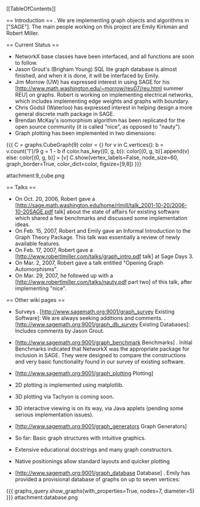 [[TableOfContents]]

== Introduction ==
 . We are implementing graph objects and algorithms in ["SAGE"]. The main people working on this project are Emily Kirkman and Robert Miller.

== Current Status ==
 * NetworkX base classes have been interfaced, and all functions are soon to follow.
 * Jason Grout's (Brigham Young) SQL lite graph database is almost finished, and when it is done, it will be interfaced by Emily.
 * Jim Morrow (UW) has expressed interest in using SAGE for his [http://www.math.washington.edu/~morrow/reu07/reu.html summer REU] on graphs. Robert is working on implementing electrical networks, which includes implementing edge weights and graphs with boundary.
 * Chris Godsil (Waterloo) has expressed interest in helping design a more general discrete math package in SAGE.
 * Brendan McKay's isomorphism algorithm has been replicated for the open source community (it is called "nice", as opposed to "nauty").
 * Graph plotting has been implemented in two dimensions:

{{{
C = graphs.CubeGraph(9)
color = {}
for v in C.vertices():
    b = v.count('1')/9
    g = 1 - b
    if color.has_key((0, g, b)): color[(0, g, b)].append(v)
    else: color[(0, g, b)] = [v]
C.show(vertex_labels=False, node_size=60, graph_border=True, color_dict=color, figsize=[9,8])
}}}

attachment:9_cube.png

== Talks ==
 * On Oct. 20, 2006, Robert gave a [http://sage.math.washington.edu/home/rlmill/talk_2001-10-20/2006-10-20SAGE.pdf talk] about the state of affairs for existing software which shared a few benchmarks and discussed some implementation ideas.
 * On Feb. 15, 2007, Robert and Emily gave an Informal Introduction to the Graph Theory Package. This talk was essentially a review of newly available features.
 * On Feb. 17, 2007, Robert gave a [http://www.robertlmiller.com/talks/graph_intro.pdf talk] at Sage Days 3.
 * On Mar. 2, 2007, Robert gave a talk entitled "Opening Graph Automorphisms".
 * On Mar. 29, 2007, he followed up with a [http://www.robertlmiller.com/talks/nauty.pdf part two] of this talk, after implementing "nice".

== Other wiki pages ==
 * Surveys
  . [http://www.sagemath.org:9001/graph_survey Existing Software]: We are always seeking additions and comments.
  . [http://www.sagemath.org:9001/graph_db_survey Existing Databases]: Includes comments by Jason Grout.

 * [http://www.sagemath.org:9001/graph_benchmark Benchmarks]
  . Initial Benchmarks indicated that NetworkX was the appropriate package for inclusion in SAGE. They were designed to compare the constructions and very basic functionality found in our survey of existing software.

 * [http://www.sagemath.org:9001/graph_plotting Plotting]
  * 2D plotting is implemented using matplotlib.
  * 3D plotting via Tachyon is coming soon.
  * 3D interactive viewing is on its way, via Java applets (pending some serious implementation issues).

 * [http://www.sagemath.org:9001/graph_generators Graph Generators]
  * So far: Basic graph structures with intuitive graphics.
  * Extensive educational docstrings and many graph constructors.
  * Native positionings allow standard layouts and quicker plotting

 * [http://www.sagemath.org:9001/graph_database Database]
  . Emily has provided a provisional database of graphs on up to seven vertices:

{{{
graphs_query.show_graphs(with_properties=True, nodes=7, diameter=5)
}}}
attachment:database.png
